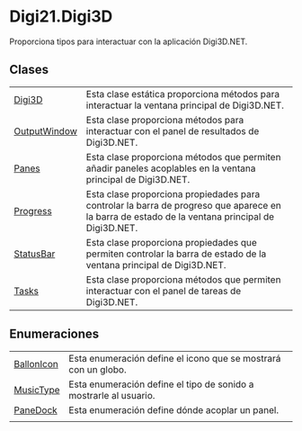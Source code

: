 # Digi21.Digi3D

Proporciona tipos para interactuar con la aplicación Digi3D.NET.

## Clases

|  |  |
| :--- | :--- |
| [Digi3D](clases/digi3d.md) | Esta clase estática proporciona métodos para interactuar la ventana principal de Digi3D.NET. |
| [OutputWindow](clases/outputwindow.md) | Esta clase proporciona métodos para interactuar con el panel de resultados de Digi3D.NET. |
| [Panes](clases/panes.md) | Esta clase proporciona métodos que permiten añadir paneles acoplables en la ventana principal de Digi3D.NET. |
| [Progress](clases/progress.md) | Esta clase proporciona propiedades para controlar la barra de progreso que aparece en la barra de estado de la ventana principal de Digi3D.NET. |
| [StatusBar](clases/statusbar.md) | Esta clase proporciona propiedades que permiten controlar la barra de estado de la ventana principal de Digi3D.NET. |
| [Tasks](clases/tasks.md) | Esta clase proporciona métodos que permiten interactuar con el panel de tareas de Digi3D.NET. |

## Enumeraciones

|  |  |
| :--- | :--- |
| [BallonIcon](enumeraciones/ballonicon.md) | Esta enumeración define el icono que se mostrará con un globo. |
| [MusicType](enumeraciones/musictype.md) | Esta enumeración define el tipo de sonido a mostrarle al usuario. |
| [PaneDock](enumeraciones/panedock.md) | Esta enumeración define dónde acoplar un panel. |
|  |  |

